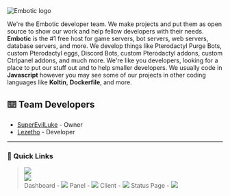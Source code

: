 <img src="https://cdn.discordapp.com/icons/852220533499494411/a_42fe7b380932f46e769a8c648cc0a975.gif" alt="Embotic logo" align="center">

We're the Embotic developer team. We make projects and put them as open source to show our work and help fellow developers with their needs. **Embotic** is the #1 free host for game servers, bot servers, web servers, database servers, and more. We develop things like Pterodactyl Purge Bots, custom Pterodactyl eggs, Discord Bots, custom Pterodactyl addons, custom Ctrlpanel addons, and much more. We're like you developers, looking for a place to put our stuff out and to help smaller developers. We usually code in **Javascript** however you may see some of our projects in other coding languages like **Koltin**, **Dockerfile**, and more.

## ⌨️ Team Developers
- [SuperEvilLuke](https://github.com/SuperEvilLuke) - Owner
- [Lezetho](https://github.com/lezetho) - Developer

---
### 📌 Quick Links
> [![](https://dcbadge.limes.pink/api/server/embotic)](https://discord.gg/embotic) <br>
> [![](https://img.shields.io/badge/github-%23121011.svg?style=for-the-badge&logo=github&logoColor=white)](https://github.com/embotic-xyz) <br>
> Dashboard - [![](https://img.shields.io/website?url=https%3A%2F%2Fdash.embotic.xyz)](https://dash.embotic.xyz)
> Panel - [![](https://img.shields.io/website?url=https%3A%2F%2Fpanel.embotic.xyz)](https://panel.embotic.xyz)
> Client - [![](https://img.shields.io/website?url=https%3A%2F%2Fclient.embotic.xyz)](https://client.embotic.xyz)
> Status Page - [![](https://img.shields.io/website?url=https%3A%2F%2Fstatus.embotic.xyz)](https://status.embotic.xyz)

